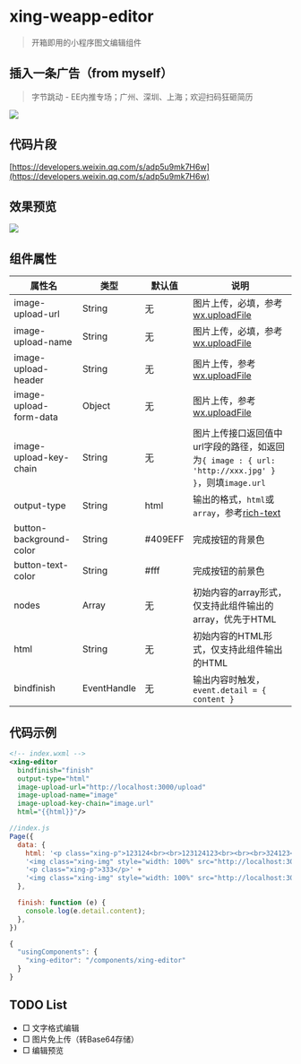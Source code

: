 # xing-weapp-editor

> 开箱即用的小程序图文编辑组件

## 插入一条广告（from myself）

> 字节跳动 - EE内推专场；广州、深圳、上海；欢迎扫码狂砸简历

![](http://sf6-ttcdn-tos.pstatp.com/obj/developer-baas/baas/tt38956bv3v5xslr15/11ba675895161801_1552454453803.png)

## 代码片段

[https://developers.weixin.qq.com/s/adp5u9mk7H6w](https://developers.weixin.qq.com/s/adp5u9mk7H6w)

## 效果预览

![](https://raw.githubusercontent.com/ianho/xing-weapp-editor/master/assets/editor.gif)

## 组件属性

属性名|类型|默认值|说明
---|---|---|---
image-upload-url|String|无|图片上传，必填，参考[wx.uploadFile](https://developers.weixin.qq.com/miniprogram/dev/api/network-file.html#wxuploadfileobject)
image-upload-name|String|无|图片上传，必填，参考[wx.uploadFile](https://developers.weixin.qq.com/miniprogram/dev/api/network-file.html#wxuploadfileobject)
image-upload-header|String|无|图片上传，参考[wx.uploadFile](https://developers.weixin.qq.com/miniprogram/dev/api/network-file.html#wxuploadfileobject)
image-upload-form-data|Object|无|图片上传，参考[wx.uploadFile](https://developers.weixin.qq.com/miniprogram/dev/api/network-file.html#wxuploadfileobject)
image-upload-key-chain|String|无|图片上传接口返回值中url字段的路径，如返回为`{ image : { url: 'http://xxx.jpg' } }`，则填`image.url`
output-type|String|html|输出的格式，`html`或`array`，参考[rich-text](https://developers.weixin.qq.com/miniprogram/dev/component/rich-text.html)
button-background-color|String|#409EFF|完成按钮的背景色
button-text-color|String|#fff|完成按钮的前景色
nodes|Array|无|初始内容的array形式，仅支持此组件输出的array，优先于HTML
html|String|无|初始内容的HTML形式，仅支持此组件输出的HTML
bindfinish|EventHandle|无|输出内容时触发，`event.detail = { content }`

## 代码示例

```xml
<!-- index.wxml -->
<xing-editor
  bindfinish="finish"
  output-type="html"
  image-upload-url="http://localhost:3000/upload"
  image-upload-name="image"
  image-upload-key-chain="image.url"
  html="{{html}}"/>
```

```javascript
//index.js
Page({
  data: {
    html: '<p class="xing-p">123124<br><br>123124123<br><br><br>324123</p>' +
    '<img class="xing-img" style="width: 100%" src="http://localhost:3000/static/73e95bd90f005.png" _height="0.5743348982785602" _uploaded="true"></img>' +
    '<p class="xing-p">333</p>' +
    '<img class="xing-img" style="width: 100%" src="http://localhost:3000/static/2dab4bd82f879.png" _height="1.2095588235294117" _uploaded="true"></img>',
  },

  finish: function (e) {
    console.log(e.detail.content);
  },
})
```

```javascript
{
  "usingComponents": {
    "xing-editor": "/components/xing-editor"
  }
}
```

## TODO List

- □ 文字格式编辑
- □ 图片免上传（转Base64存储）
- □ 编辑预览
